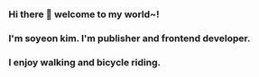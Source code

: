 ### Hi there 👋 welcome to my world~! 
### I'm soyeon kim. I'm publisher and frontend developer. 
### I enjoy walking and bicycle riding.
